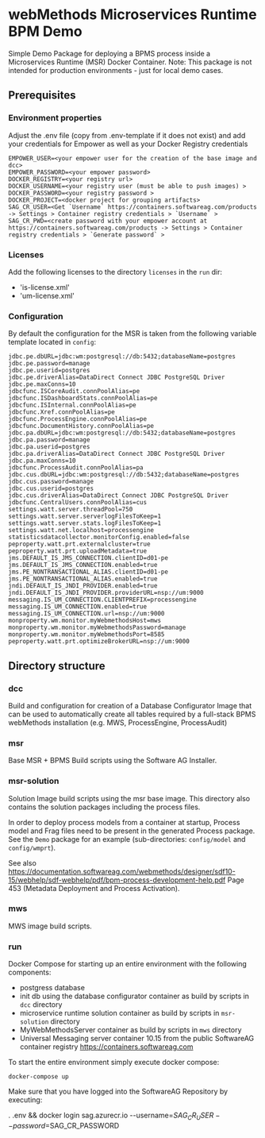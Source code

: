 # webMethods Microservices Runtime BPM Demo

Simple Demo Package for deploying a BPMS process inside a Microservices Runtime (MSR) Docker Container. Note: This  package is not intended for production environments - just for local demo cases. 

## Prerequisites

### Environment properties

Adjust the .env file (copy from .env-template if it does not exist) and add your credentials for Empower as well as your Docker Registry credentials

```
EMPOWER_USER=<your empower user for the creation of the base image and dcc>
EMPOWER_PASSWORD=<your empower password>
DOCKER_REGISTRY=<your registry url>
DOCKER_USERNAME=<your registry user (must be able to push images) >
DOCKER_PASSWORD=<your registry password >
DOCKER_PROJECT=<docker project for grouping artifacts>
SAG_CR_USER=<Get `Username` https://containers.softwareag.com/products -> Settings > Container registry credentials > `Username` >
SAG_CR_PWD=<create password with your empower account at https://containers.softwareag.com/products -> Settings > Container registry credentials > `Generate password` >
```

### Licenses

Add the following licenses to the directory `licenses` in the `run` dir:

- 'is-license.xml'
- 'um-license.xml'

### Configuration

By default the configuration for the MSR is taken from the following variable template located in `config`:

```
jdbc.pe.dbURL=jdbc:wm:postgresql://db:5432;databaseName=postgres
jdbc.pe.password=manage
jdbc.pe.userid=postgres
jdbc.pe.driverAlias=DataDirect Connect JDBC PostgreSQL Driver
jdbc.pe.maxConns=10
jdbcfunc.ISCoreAudit.connPoolAlias=pe
jdbcfunc.ISDashboardStats.connPoolAlias=pe
jdbcfunc.ISInternal.connPoolAlias=pe
jdbcfunc.Xref.connPoolAlias=pe
jdbcfunc.ProcessEngine.connPoolAlias=pe
jdbcfunc.DocumentHistory.connPoolAlias=pe
jdbc.pa.dbURL=jdbc:wm:postgresql://db:5432;databaseName=postgres
jdbc.pa.password=manage
jdbc.pa.userid=postgres
jdbc.pa.driverAlias=DataDirect Connect JDBC PostgreSQL Driver
jdbc.pa.maxConns=10
jdbcfunc.ProcessAudit.connPoolAlias=pa
jdbc.cus.dbURL=jdbc:wm:postgresql://db:5432;databaseName=postgres
jdbc.cus.password=manage
jdbc.cus.userid=postgres
jdbc.cus.driverAlias=DataDirect Connect JDBC PostgreSQL Driver
jdbcfunc.CentralUsers.connPoolAlias=cus
settings.watt.server.threadPool=750
settings.watt.server.serverlogFilesToKeep=1
settings.watt.server.stats.logFilesToKeep=1
settings.watt.net.localhost=processengine
statisticsdatacollector.monitorConfig.enabled=false
peproperty.watt.prt.externalcluster=true
peproperty.watt.prt.uploadMetadata=true
jms.DEFAULT_IS_JMS_CONNECTION.clientID=d01-pe
jms.DEFAULT_IS_JMS_CONNECTION.enabled=true
jms.PE_NONTRANSACTIONAL_ALIAS.clientID=d01-pe
jms.PE_NONTRANSACTIONAL_ALIAS.enabled=true
jndi.DEFAULT_IS_JNDI_PROVIDER.enabled=true
jndi.DEFAULT_IS_JNDI_PROVIDER.providerURL=nsp://um:9000
messaging.IS_UM_CONNECTION.CLIENTPREFIX=processengine
messaging.IS_UM_CONNECTION.enabled=true
messaging.IS_UM_CONNECTION.url=nsp://um:9000
monproperty.wm.monitor.myWebmethodsHost=mws
monproperty.wm.monitor.myWebmethodsPassword=manage
monproperty.wm.monitor.myWebmethodsPort=8585
peproperty.watt.prt.optimizeBrokerURL=nsp://um:9000
```

## Directory structure

### dcc

Build and configuration for creation of a Database Configurator Image that can be used to automatically create all tables required by a full-stack BPMS webMethods installation (e.g. MWS, ProcessEngine, ProcessAudit)

### msr

Base MSR + BPMS Build scripts using the Software AG Installer.

### msr-solution

Solution Image build scripts using the msr base image. This directory also contains the solution packages including the process files. 

In order to deploy process models from a container at startup, Process model and Frag files need to be present in the generated Process package. See the `Demo` package for an example (sub-directories: `config/model` and `config/wmprt`).

See also https://documentation.softwareag.com/webmethods/designer/sdf10-15/webhelp/sdf-webhelp/pdf/bpm-process-development-help.pdf Page 453 (Metadata Deployment and Process Activation). 

### mws

MWS image build scripts. 

### run

Docker Compose for starting up an entire environment with the following components:

- postgress database
- init db using the database configurator container as build by scripts in `dcc` directory
- microservice runtime solution container as build by scripts in `msr-solution` directory
- MyWebMethodsServer container as build by scripts in `mws` directory
- Universal Messaging server container 10.15 from the public SoftwareAG container registry https://containers.softwareag.com

To start the entire environment simply execute docker compose:

```docker-compose up```

Make sure that you have logged into the SoftwareAG Repository by executing:

. .env && docker login sag.azurecr.io --username=$SAG_CR_USER --password=$SAG_CR_PASSWORD